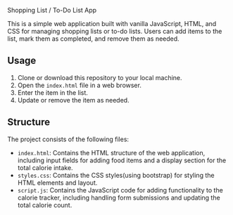  Shopping List / To-Do List App

This is a simple web application built with vanilla JavaScript, HTML, and CSS for managing shopping lists or to-do lists. Users can add items to the list, mark them as completed, and remove them as needed.

## Usage

1. Clone or download this repository to your local machine.
2. Open the `index.html` file in a web browser.
3. Enter the item in the list.
4. Update or remove the item as needed.

## Structure

The project consists of the following files:

- `index.html`: Contains the HTML structure of the web application, including input fields for adding food items and a display section for the total calorie intake.
- `styles.css`: Contains the CSS styles(using bootstrap) for styling the HTML elements and layout.
- `script.js`: Contains the JavaScript code for adding functionality to the calorie tracker, including handling form submissions and updating the total calorie count.
